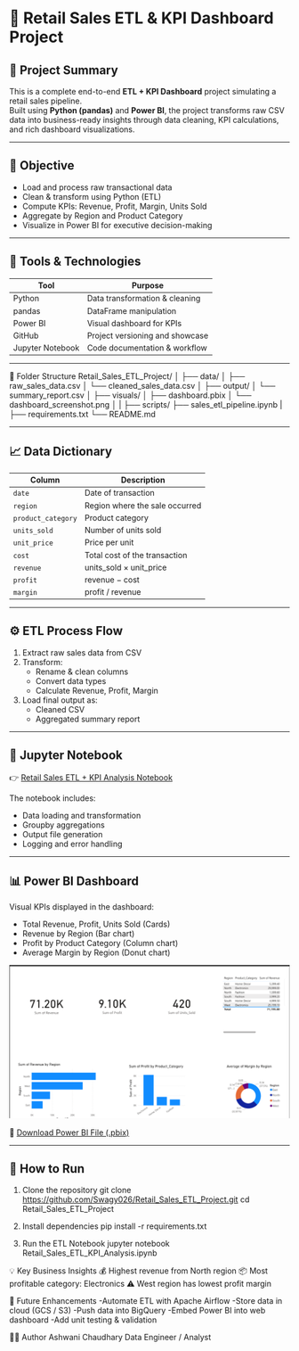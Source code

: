 # 🛒 Retail Sales ETL & KPI Dashboard Project

## 🚀 Project Summary

This is a complete end-to-end **ETL + KPI Dashboard** project simulating a retail sales pipeline.  
Built using **Python (pandas)** and **Power BI**, the project transforms raw CSV data into business-ready insights through data cleaning, KPI calculations, and rich dashboard visualizations.

---

## 📌 Objective

- Load and process raw transactional data
- Clean & transform using Python (ETL)
- Compute KPIs: Revenue, Profit, Margin, Units Sold
- Aggregate by Region and Product Category
- Visualize in Power BI for executive decision-making

---

## 🧰 Tools & Technologies

| Tool        | Purpose                           |
|-------------|-----------------------------------|
| Python      | Data transformation & cleaning    |
| pandas      | DataFrame manipulation            |
| Power BI    | Visual dashboard for KPIs         |
| GitHub      | Project versioning and showcase   |
| Jupyter Notebook | Code documentation & workflow |

---

📁 Folder Structure
Retail_Sales_ETL_Project/
│
├── data/
│   ├── raw_sales_data.csv
│   └── cleaned_sales_data.csv
│
├── output/
│   └── summary_report.csv
│
├── visuals/
│   ├── dashboard.pbix
│   └── dashboard_screenshot.png
│
|
├── scripts/
├── sales_etl_pipeline.ipynb
|
├── requirements.txt
└── README.md


---

## 📈 Data Dictionary

| Column           | Description                             |
|------------------|-----------------------------------------|
| `date`           | Date of transaction                     |
| `region`         | Region where the sale occurred          |
| `product_category` | Product category                      |
| `units_sold`     | Number of units sold                    |
| `unit_price`     | Price per unit                          |
| `cost`           | Total cost of the transaction           |
| `revenue`        | units_sold × unit_price                 |
| `profit`         | revenue − cost                          |
| `margin`         | profit / revenue                        |

---

## ⚙️ ETL Process Flow

1. Extract raw sales data from CSV
2. Transform:
   - Rename & clean columns
   - Convert data types
   - Calculate Revenue, Profit, Margin
3. Load final output as:
   - Cleaned CSV
   - Aggregated summary report

---

## 📘 Jupyter Notebook

👉 [Retail Sales ETL + KPI Analysis Notebook](scripts/sales_etl_pipeline.ipynb)

The notebook includes:
- Data loading and transformation
- Groupby aggregations
- Output file generation
- Logging and error handling

---

## 📊 Power BI Dashboard

Visual KPIs displayed in the dashboard:

- Total Revenue, Profit, Units Sold (Cards)
- Revenue by Region (Bar chart)
- Profit by Product Category (Column chart)
- Average Margin by Region (Donut chart)

![Dashboard Screenshot](visuals/dashboard_screenshot.png)

🔗 [Download Power BI File (.pbix)](visuals/dashboard.pbix)

---

## 🧾 How to Run
1. Clone the repository
git clone https://github.com/Swagy026/Retail_Sales_ETL_Project.git
cd Retail_Sales_ETL_Project

2. Install dependencies
pip install -r requirements.txt

3. Run the ETL Notebook
jupyter notebook Retail_Sales_ETL_KPI_Analysis.ipynb

💡 Key Business Insights
💰 Highest revenue from North region
📦 Most profitable category: Electronics
⚠️ West region has lowest profit margin

🔮 Future Enhancements
-Automate ETL with Apache Airflow
-Store data in cloud (GCS / S3)
-Push data into BigQuery
-Embed Power BI into web dashboard
-Add unit testing & validation

👨‍💻 Author
Ashwani Chaudhary
Data Engineer / Analyst 

